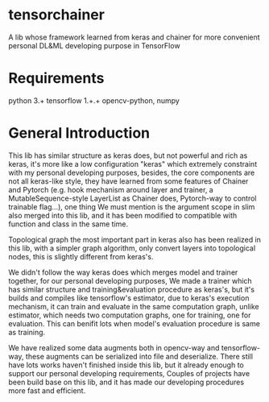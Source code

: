 # tensorchainer
A lib whose framework learned from keras and chainer for more convenient personal DL&amp;ML developing purpose in TensorFlow

# Requirements
 python 3.+
 tensorflow 1.+.+
 opencv-python, numpy

# General Introduction
 This lib has similar structure as keras does, but not powerful and rich as keras, it's more like a low
 configuration "keras" which extremely constraint with my personal developing purposes, besides, the core
 components are not all keras-like style, they have learned from some features of Chainer and Pytorch (e.g.
 hook mechanism around layer and trainer, a MutableSequence-style LayerList as Chainer does, Pytorch-way
 to control trainable flag...), one thing We must mention is the argument scope in slim also merged into
 this lib, and it has been modified to compatible with function and class in the same time.
 
 Topological graph the most important part in keras also has been realized in this lib, with a simpler graph
 algorithm, only convert layers into topological nodes, this is slightly different from keras's.
 
 We didn't follow the way keras does which merges model and trainer together, for our personal developing
 purposes, We made a trainer which has similar structure and training&evaluation procedure as keras's, but
 it's builds and compiles like tensorflow's estimator, due to keras's execution mechanism, it can train
 and evaluate in the same computation graph, unlike estimator, which needs two computation graphs, one for
 training, one for evaluation. This can benifit lots when model's evaluation procedure is same as training.
 
 We have realized some data augments both in opencv-way and tensorflow-way, these augments can be
 serialized into file and deserialize.
 There still have lots works haven't finished inside this lib, but it already enough to support our
 personal developing requirements, Couples of projects have been build base on this lib, and it has made
 our developing procedures more fast and efficient.
